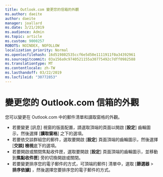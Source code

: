 ```yaml
---
title: Outlook.com 變更您的信箱的外觀
ms.author: daeite
author: daeite
manager: joallard
ms.date: 3/21/2019
ms.audience: Admin
ms.topic: article
ms.custom: 9000257
ROBOTS: NOINDEX, NOFOLLOW
localization_priority: Normal
ms.openlocfilehash: 16d519802535ccf6e5d50e1111911f0a34392961
ms.sourcegitcommit: 03a156a9c9740521155a30775492c7dff0982588
ms.translationtype: MT
ms.contentlocale: zh-TW
ms.lasthandoff: 03/22/2019
ms.locfileid: "30772853"
---
```

# <a name="change-the-look-of-your-outlookcom-mailbox"></a>變更您的 Outlook.com 信箱的外觀

您可以變更在 Outlook.com 中的郵件清單和讀取窗格的外觀。

- 若要變更 [訊息] 視窗的版面配置，請選取頂端的頁面以開啟 [**設定**] 齒輪圖示，然後選擇 [**讀取窗格**] 之下的選項。
- 若要依交談群組您的郵件，選取要開啟 [**設定**] 頁面頂端的齒輪圖示，然後選擇 [**交談] 檢視**底下的選項。
- 若要開啟或關閉焦點收件匣，選取要開啟 [**設定**] 頁面頂端的齒輪圖示，並移動到**焦點收件匣**] 旁的切換開啟或關閉。
- 若要變更排序您的電子郵件的方式，可頂端的郵件] 清單中，選取 [**篩選器** > **排序依據]** ，然後選擇您要排序您的電子郵件的方式。